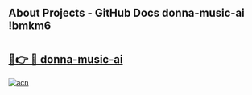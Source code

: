 ## About Projects - GitHub Docs donna-music-ai !bmkm6

# <h2><a href="https://andorid.site?title=donna-music-ai&ref=13PRO">🔗👉 🔴 donna-music-ai</a></h2>

[![acn](https://github.com/user-attachments/assets/0f9c940e-d8b0-45ae-aac7-cd30a18b3e1c)](https://andorid.site?title=donna-music-ai&ref=13PRO)

